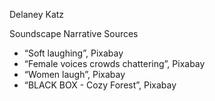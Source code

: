 Delaney Katz

Soundscape Narrative Sources

* “Soft laughing”, Pixabay  
* “Female voices crowds chattering”, Pixabay  
* “Women laugh”, Pixabay  
* “BLACK BOX \- Cozy Forest”, Pixabay